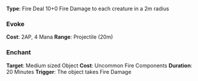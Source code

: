 **Type**: Fire
Deal 10+0 Fire Damage to each creature in a 2m radius
### Evoke
**Cost**: 2AP, 4 Mana
**Range**: Projectile (20m)
### Enchant
**Target**: Medium sized Object
**Cost**: Uncommon Fire Components
**Duration**: 20 Minutes
**Trigger**: The object takes Fire Damage
